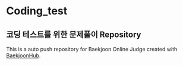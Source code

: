 # Coding_test
## 코딩 테스트를 위한 문제풀이 Repository
This is a auto push repository for Baekjoon Online Judge created with [BaekjoonHub](https://github.com/BaekjoonHub/BaekjoonHub).


